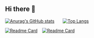 ## Hi there 👋

<!--
**yutian81/yutian81** is a ✨ _special_ ✨ repository because its `README.md` (this file) appears on your GitHub profile.

Here are some ideas to get you started:

- 🔭 I’m currently working on ...
- 🌱 I’m currently learning ...
- 👯 I’m looking to collaborate on ...
- 🤔 I’m looking for help with ...
- 💬 Ask me about ...
- 📫 How to reach me: ...
- 😄 Pronouns: ...
- ⚡ Fun fact: ...
-->

[![Anurag's GitHub stats](https://github-readme-stats.vercel.app/api?username=yutian81&show_icons=true&hide=contribs&theme=default&show_owner=true)](https://github.com/anuraghazra/github-readme-stats) &nbsp;&nbsp;&nbsp;&nbsp;&nbsp; [![Top Langs](https://github-readme-stats.vercel.app/api/top-langs/?username=yutian81&layout=compact)](https://github.com/anuraghazra/github-readme-stats)

[![Readme Card](https://github-readme-stats.vercel.app/api/pin/?username=yutian81&repo=edgetunnel-cmliu&show_owner=true&theme=shadow_red)](https://github.com/anuraghazra/github-readme-stats) &nbsp;&nbsp; [![Readme Card](https://github-readme-stats.vercel.app/api/pin/?username=yutian81&repo=Argo-Nezha-fscarmen&show_owner=true&theme=shadow_red)](https://github.com/anuraghazra/github-readme-stats)
